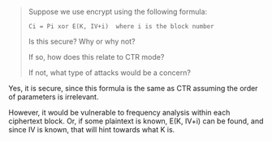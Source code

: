 > Suppose we use encrypt using the following formula:
> 
> `Ci = Pi xor E(K, IV+i)  where i is the block number`
> 
> Is this secure? Why or why not?
> 
> If so, how does this relate to CTR mode?
> 
> If not, what type of attacks would be a concern?

Yes, it is secure, since this formula is the same as CTR assuming the order of parameters is irrelevant.

However, it would be vulnerable to frequency analysis within each ciphertext block. Or, if some plaintext is known, E(K, IV+i) can be found, and since IV is known, that will hint towards what K is.
